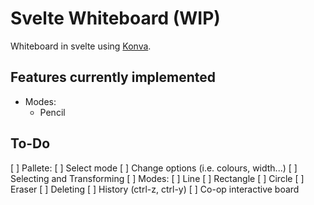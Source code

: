 # Svelte Whiteboard (WIP)

Whiteboard in svelte using [Konva](https://konvajs.org).

## Features currently implemented

- Modes:
  - Pencil

## To-Do

[ ] Pallete:
  [ ] Select mode
  [ ] Change options (i.e. colours, width...)
[ ] Selecting and Transforming
[ ] Modes:
  [ ] Line
  [ ] Rectangle
  [ ] Circle
  [ ] Eraser
    [ ] Deleting
[ ] History (ctrl-z, ctrl-y)
[ ] Co-op interactive board
